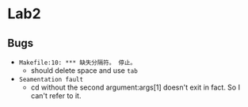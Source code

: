# Lab2
## Bugs
* `Makefile:10: *** 缺失分隔符。 停止。`
  * should delete space and use `tab`
* `Seamentation fault`
  * cd without the second argument:args[1] doesn't exit in fact. So I can't refer to it.